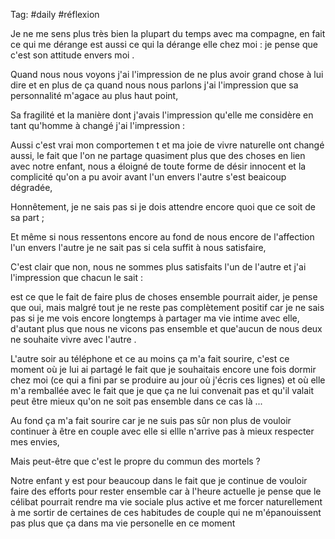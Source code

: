 Tag:  #daily #réflexion

Je ne me sens plus très bien la plupart du temps avec ma compagne,
en fait ce qui me dérange est aussi ce qui la dérange elle chez moi :
je pense que c'est  son attitude envers moi .

Quand nous nous voyons j'ai l'impression de ne plus avoir grand chose à lui dire et en plus de ça quand nous nous parlons j'ai l'impression que sa personnalité m'agace au plus haut point,

Sa fragilité et la manière dont j'avais l'impression qu'elle me considère en tant qu'homme à changé j'ai l'impression :

Aussi c'est vrai mon comportemen t  et ma joie de vivre naturelle ont changé aussi,
le fait que l'on ne partage quasiment plus que des choses en lien avec notre enfant, 
nous a éloigné de toute forme de désir innocent et la complicité qu'on a pu avoir avant l'un envers l'autre s'est beaicoup dégradée,

Honnêtement, je ne sais pas si je dois attendre encore quoi que ce soit de sa part ;

Et même si nous ressentons encore au fond de nous encore de l'affection l'un envers l'autre je ne sait pas si cela suffit à nous satisfaire,

C'est clair que non, nous ne sommes plus satisfaits l'un de l'autre et j'ai l'impression que chacun le sait : 

est ce que le fait de faire plus de choses ensemble pourrait aider, je pense que oui, mais malgré tout je ne reste pas complètement  positif car je ne sais pas si je me vois encore longtemps à partager ma vie intime avec elle, d'autant plus que nous ne vicons pas ensemble et que'aucun de nous deux ne souhaite vivre avec l'autre .


L'autre soir au téléphone et ce au moins ça m'a fait sourire, 
c'est ce moment où je lui ai partagé le fait que je souhaitais encore une fois dormir chez moi (ce qui a fini par se produire au jour où j'écris ces lignes) et où elle m'a remballée avec le fait que je que ça ne lui convenait pas et qu'il valait peut être mieux qu'on ne soit pas ensemble dans ce cas là ...

Au fond ça m'a fait sourire car je ne suis pas sûr non plus de vouloir continuer à être en couple avec elle si ellle n'arrive pas à mieux respecter mes envies,

Mais peut-être que c'est le propre du commun des mortels ?

Notre enfant y est pour beaucoup dans le fait que je continue de vouloir faire des efforts pour rester ensemble car à l'heure actuelle je pense que le célibat pourrait rendre ma vie sociale plus active et me forcer naturellement à me sortir de certaines de ces habitudes de couple qui ne m'épanouissent pas plus que ça dans ma vie personelle en ce moment